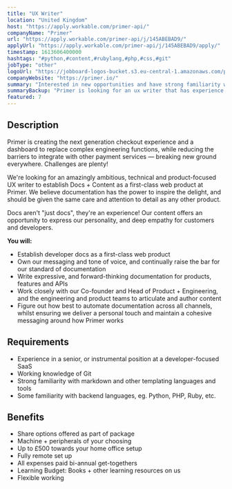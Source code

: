 ```yaml
---
title: "UX Writer"
location: "United Kingdom"
host: "https://apply.workable.com/primer-api/"
companyName: "Primer"
url: "https://apply.workable.com/primer-api/j/145ABEBAD9/"
applyUrl: "https://apply.workable.com/primer-api/j/145ABEBAD9/apply/"
timestamp: 1613606400000
hashtags: "#python,#content,#rubylang,#php,#css,#git"
jobType: "other"
logoUrl: "https://jobboard-logos-bucket.s3.eu-central-1.amazonaws.com/primer"
companyWebsite: "https://primer.io/"
summary: "Interested in new opportunities and have strong familiarity with markdown and other templating languages and tools? Primer has a job opening for an UX Writer."
summaryBackup: "Primer is looking for an ux writer that has experience in: #python, #php, #rubylang."
featured: 7
---
```


## Description

Primer is creating the next generation checkout experience and a dashboard to replace complex engineering functions, while reducing the barriers to integrate with other payment services — breaking new ground everywhere. Challenges are plenty!

We're looking for an amazingly ambitious, technical and product-focused UX writer to establish Docs + Content as a first-class web product at Primer. We believe documentation has the power to inspire the delight, and should be given the same care and attention to detail as any other product.

Docs aren't "just docs", they're an experience! Our content offers an opportunity to express our personality, and deep empathy for customers and developers.

**You will:**

*   Establish developer docs as a first-class web product
*   Own our messaging and tone of voice, and continually raise the bar for our standard of documentation
*   Write expressive, and forward-thinking documentation for products, features and APIs
*   Work closely with our Co-founder and Head of Product + Engineering, and the engineering and product teams to articulate and author content
*   Figure out how best to automate documentation across all channels, whilst ensuring we deliver a personal touch and maintain a cohesive messaging around how Primer works

## Requirements

*   Experience in a senior, or instrumental position at a developer-focused SaaS
*   Working knowledge of Git
*   Strong familiarity with markdown and other templating languages and tools
*   Some familiarity with backend languages, eg. Python, PHP, Ruby, etc.

## Benefits

*   Share options offered as part of package
*   Machine + peripherals of your choosing
*   Up to £500 towards your home office setup
*   Fully remote set up
*   All expenses paid bi-annual get-togethers
*   Learning Budget: Books + other learning resources on us
*   Flexible working
